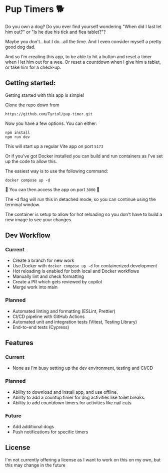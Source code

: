 # Pup Timers 🐕

Do you own a dog? Do you ever find yourself wondering "When did I last let him out?" or "Is he due his tick and flea tablet?"?

Maybe you don't...but I do...all the time. And I even consider myself a pretty good dog dad.

And so I'm creating this app, to be able to hit a button and reset a timer when I let him out for a wee. Or reset a countdown when I give him a tablet, or take him for a check-up.

## Getting started:

Getting started with this app is simple!

Clone the repo down from

```
https://github.com/Tyriol/pup-timer.git
```

Now you have a few options. You can either:

```
npm install
npm run dev
```

This will start up a regular Vite app on port `5173`

Or if you've got Docker installed you can build and run containers as I've set up the code to allow this.

The easiest way is to use the following command:

```
docker compose up -d
```

🐋 You can then access the app on port `3000` 🐋

The -d flag will run this in detached mode, so you can continue using the terminal window.

The container is setup to allow for hot reloading so you don't have to build a new image to see your changes.

## Dev Workflow

### Current

- Create a branch for new work
- Use Docker with `docker compose up -d` for containerized development
- Hot reloading is enabled for both local and Docker workflows
- Manually lint and check formatting
- Create a PR which gets reviewed by copilot
- Merge work into main

### Planned

- Automated linting and formatting (ESLint, Prettier)
- CI/CD pipeline with GitHub Actions
- Automated unit and integration tests (Vitest, Testing Library)
- End-to-end tests (Cypress)

## Features

### Current

- None as I'm busy setting up the dev environment, testing and CI/CD

### Planned

- Ability to download and install app, and use offline.
- Ability to add a countup timer for dog activities like toilet breaks.
- Ability to add countdown timers for activities like nail cuts

### Future

- Add additional dogs
- Push notifications for specific timers

## License

I'm not currently offering a license as I want to work on this on my own, but this may change in the future
